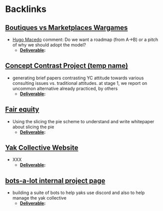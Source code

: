 
# Backlinks
## [Boutiques vs Marketplaces Wargames](<Boutiques vs Marketplaces Wargames.md>)
- [Hugo Macedo](<Hugo Macedo.md>) comment: Do we want a roadmap (from A->B) or a pitch of why we should adopt the model?
    - **[Deliverable](<Deliverable.md>):**

## [Concept Contrast Project (temp name)](<Concept Contrast Project (temp name).md>)
- generating brief papers contrasting YC attitude towards various consulting issues vs. traditional attitudes. at stage 1, we report on uncommon alternative already practiced, by others
    - **[Deliverable](<Deliverable.md>):**

## [Fair equity](<Fair equity.md>)
- Using the slicing the pie scheme to understand and write whitepaper about slicing the pie 
    - **[Deliverable](<Deliverable.md>):**

## [Yak Collective Website](<Yak Collective Website.md>)
- XXX
    - **[Deliverable](<Deliverable.md>):**

## [bots-a-lot internal project page](<bots-a-lot internal project page.md>)
- building a suite of bots to help yaks use discord and also to help manage the yak collective
    - **[Deliverable](<Deliverable.md>):**

